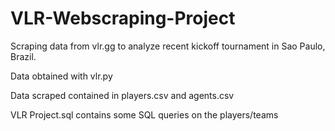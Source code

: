 # VLR-Webscraping-Project
Scraping data from vlr.gg to analyze recent kickoff tournament in Sao Paulo, Brazil.

Data obtained with vlr.py

Data scraped contained in players.csv and agents.csv

VLR Project.sql contains some SQL queries on the players/teams
